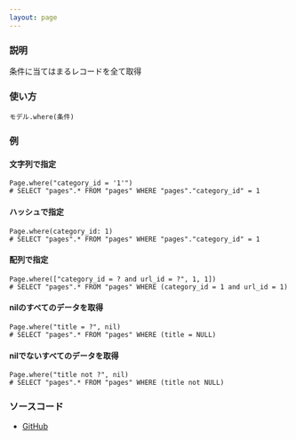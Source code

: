 ```yaml
---
layout: page
---
```

### 説明
条件に当てはまるレコードを全て取得

### 使い方
    モデル.where(条件)

### 例
#### 文字列で指定
    Page.where("category_id = '1'")
    # SELECT "pages".* FROM "pages" WHERE "pages"."category_id" = 1

#### ハッシュで指定
    Page.where(category_id: 1)
    # SELECT "pages".* FROM "pages" WHERE "pages"."category_id" = 1

#### 配列で指定
    Page.where(["category_id = ? and url_id = ?", 1, 1])
    # SELECT "pages".* FROM "pages" WHERE (category_id = 1 and url_id = 1)

#### nilのすべてのデータを取得
    Page.where("title = ?", nil)
    # SELECT "pages".* FROM "pages" WHERE (title = NULL)

#### nilでないすべてのデータを取得
    Page.where("title not ?", nil)
    # SELECT "pages".* FROM "pages" WHERE (title not NULL)

### ソースコード
* [GitHub](https://github.com/rails/rails/blob/f33d52c95217212cbacc8d5e44b5a8e3cdc6f5b3/activerecord/lib/active_record/relation/query_methods.rb#L643)